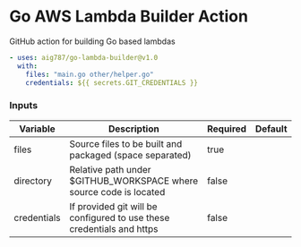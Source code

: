 Go AWS Lambda Builder Action
========================

GitHub action for building Go based lambdas

```yaml
- uses: aig787/go-lambda-builder@v1.0
  with:
    files: "main.go other/helper.go"
    credentials: ${{ secrets.GIT_CREDENTIALS }}
```
### Inputs
| Variable | Description | Required | Default |
|----------|-------------|----------|---------|
| files     | Source files to be built and packaged (space separated) | true | | 
| directory | Relative path under $GITHUB_WORKSPACE where source code is located | false |
| credentials | If provided git will be configured to use these credentials and https | false | |
